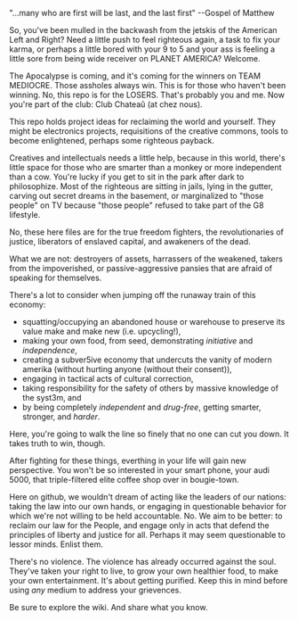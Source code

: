 "...many who are first will be last, and the last first" --Gospel of Matthew

So, you've been mulled in the backwash from the jetskis of the American Left and Right?  Need a little push to feel righteous again, a task to fix your karma, or perhaps a little bored with your 9 to 5 and your ass is feeling a little sore from being wide receiver on PLANET AMERICA?  Welcome.

The Apocalypse is coming, and it's coming for the winners on TEAM MEDIOCRE.  Those assholes always win.  This is for those who haven't been winning.  No, this repo is for the LOSERS.  That's probably you and me.  Now you're part of the club:  Club Chateaû (at chez nous).

This repo holds project ideas for reclaiming the world and yourself.  They might be electronics projects, requisitions of the creative commons, tools to become enlightened, perhaps some righteous payback.

Creatives and intellectuals needs a little help, because in this world, there's little space for those who are smarter than a monkey or more independent than a cow.  You're lucky if you get to sit in the park after dark to philosophize.  Most of the righteous are sitting in jails, lying in the gutter, carving out secret dreams in the basement, or marginalized to "those people" on TV because "those people" refused to take part of the G8 lifestyle.

No, these here files are for the true freedom fighters, the revolutionaries of justice, liberators of enslaved capital, and awakeners of the dead.  

What we are not:  destroyers of assets, harrassers of the weakened, takers from the impoverished, or passive-aggressive pansies that are afraid of speaking for themselves.

There's a lot to consider when jumping off the runaway train of this economy:

* squatting/occupying an abandoned house or warehouse to preserve its value make and make new (i.e. upcycling!),
* making your own food, from seed, demonstrating *initiative* and *independence*,
* creating a subver5ive economy that undercuts the vanity of modern amerika (without hurting anyone (without their consent)),
* engaging in tactical acts of cultural correction,
* taking responsibility for the safety of others by massive knowledge of the syst3m, and
* by being completely *independent* and *drug-free*, getting smarter, stronger, and *harder*.

Here, you're going to walk the line so finely that no one can cut you down. It takes truth to win, though.

After fighting for these things, everthing in your life will gain new perspective.  You won't be so interested in your smart phone, your audi 5000, that triple-filtered elite coffee shop over in bougie-town.

Here on github, we wouldn't dream of acting like the leaders of our nations:  taking the law into our own hands, or engaging in questionable behavior for which we're not willing to be held accountable. No.  We aim to be better: to reclaim our law for the People, and engage only in acts that defend the principles of liberty and justice for all.  Perhaps it may seem questionable to lessor minds.  Enlist them.

There's no violence. The violence has already occurred against the soul.  They've taken your right to live, to grow your own healthier food, to make your own entertainment.   It's about getting purified.  Keep this in mind before using *any* medium to address your grievences.  

Be sure to explore the wiki.  And share what you know.

